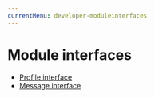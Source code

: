 ```yaml
---
currentMenu: developer-moduleinterfaces
---
```

# Module interfaces

- [Profile interface](ProfileInterface.md)
- [Message interface](MessageInterface.md)
